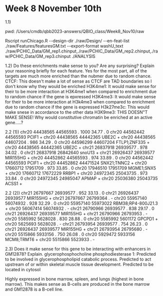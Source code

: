 # Week 8 November 10th

1.1)

pwd: /Users/cmdb/qbb2023-answers/QBIO_class/Week8_Nov10/raw

Rscript runChicago.R --design-dir ./raw/Design/ --en-feat-list ./raw/Features/featuresGM.txt --export-format washU_text ./raw/PCHIC_Data/GM_rep1.chinput,./raw/PCHIC_Data/GM_rep2.chinput,./raw/PCHIC_Data/GM_rep3.chinput ./ANALYSIS

1.2)
Do these enrichments make sense to you? Are any surprising? Explain your reasoning briefly for each feature.
Yes for the most part, all of the targets are much more enriched than the nubmer due to random chance. 
CTCF: This doesn't make a lot of sense as CTCF are TAD boundaries so I don't know why they would be enriched
H3K4me1: It would make sense for their to be more interaction at H3K4me1 when compared to enrichment due to random chance if the gene is epxressed
H3K4me3: It would make sense for their to be more interaction at H3k4me3 when compared to enrichment due to random chance if the gene is expressed
H3k27me3c: This would make snese in accordance to the other data 
H3K9me3: THIS DOESN"T MAKE SENSE! Why would constitutive chromatin be enriched at an active gene.....?

2.2 (1))
chr20	44438565	44565593	.	1000	34.77	.	0	chr20	44562442	44565593	PCIF1	+	chr20	44438565	44442365	UBE2C	+
chr20	44438565	44607204	.	986	34.29	.	0	chr20	44596299	44607204	FTLP1;ZNF335	+	chr20	44438565	44442365	UBE2C	+
chr21	26837918	26939577	.	978	34.02	.	0	chr21	26837918	26842640	snoU13	+	chr21	26926437	26939577	MIR155HG	+
chr20	44452862	44565593	.	974	33.89	.	0	chr20	44562442	44565593	PCIF1	+	chr20	44452862	44471524	SNX21;TNNC2	+
chr20	17660712	17951709	.	973	33.85	.	0	chr20	17946510	17951709	MGME1;SNX5	+	chr20	17660712	17672229	RRBP1	+
chr20	24972345	25043735	.	973	33.84	.	0	chr20	24972345	24985047	APMAP	+	chr20	25036380	25043735	ACSS1	+

2.2 (2))
chr21	26797667	26939577	.	952	33.13	.	0	chr21	26926437	26939577	MIR155HG	+	chr21	26797667	26799364	.	-
chr20	55957140	56074932	.	928	32.29	.	0	chr20	55957140	55973022	RBM38;RP4-800J21.3	+	chr20	56067414	56074932	.	-
chr21	26790966	26939577	.	838	29.17	.	0	chr21	26926437	26939577	MIR155HG	+	chr21	26790966	26793953	.	-
chr20	5585992	5628028	.	830	28.88	.	0	chr20	5585992	5601172	GPCPD1	+	chr20	5625693	5628028	.	-
chr21	26793954	26939577	.	754	26.23	.	0	chr21	26926437	26939577	MIR155HG	+	chr21	26793954	26795680	.	-
chr20	5515866	5933156	.	750	26.08	.	0	chr20	5929472	5933156	MCM8;TRMT6	+	chr20	5515866	5523933	.	-

2.3) Does it make sense for this gene to be interacting with enhancers in GM12878? Explain.
glycerophosphocholine phosphodiesterase 1: Predicted to be involved in glycerophospholipid catabolic process. Predicted to act upstream of or within skeletal muscle tissue development. Predicted to be located in cytosol

Highly expressed in bone marrow, spleen, and lungs (highest in bone marrow). This makes sense as B-cells are produced in the bone marrow and GM12878 is a B-cell line.

